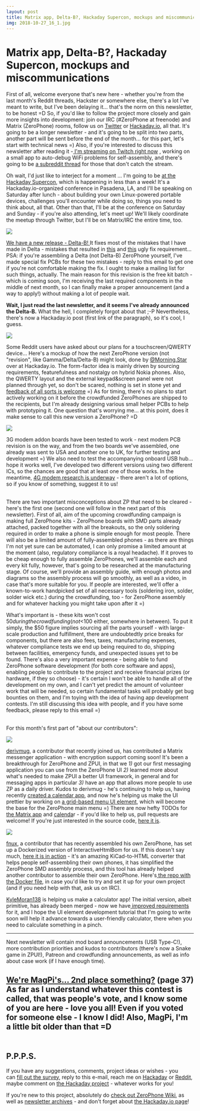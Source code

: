 ```yaml
---
layout: post
title: Matrix app, Delta-B?, Hackaday Supercon, mockups and miscommunications
img: 2018-10-27_16_1.jpg 
---
```


# Matrix app, Delta-B?, Hackaday Supercon, mockups and miscommunications

   
 First of all, welcome everyone that's new here - whether you're from the last month's Reddit threads, Hackster or somewhere else, there's a lot I've meant to write, but I've been delaying it... that's the norm on this newsletter, to be honest =D So, if you'd like to follow the project more closely and gain more insights into development: join our IRC (#ZeroPhone at freenode) and Matrix (ZeroPhone) rooms, follow us on [Twitter](https://twitter.com/ZeroPhoneOSHW) or [Hackaday.io](https://hackaday.io/project/19035), all that. It's going to be a longer newsletter - and it's going to be split into two parts, another part will be sent before the end of the month... for this part, let's start with technical news =) Also, if you're interested to discuss this newsletter after reading it -[ I'm streaming on Twitch right now](http://twitch.tv/crimier) , working on a small app to auto-debug WiFi problems for self-assembly, and there's going to be [a subreddit thread](https://www.reddit.com/r/ZeroPhone/) for those that don't catch the stream.  
   
 Oh wait, I'd just like to interject for a moment ... I'm going to be [at the Hackaday Supercon](https://hackaday.io/superconference/), which is happening in less than a week! It's a Hackaday.io-organized conference in Pasadena, LA, and I'll be speaking on Saturday after lunch - about building your own Linux-powered portable devices, challenges you'll encounter while doing so, things you need to think about, all that. Other than that, I'll be at the conference on Saturday and Sunday - if you're also attending, let's meet up! We'll likely coordinate the meetup through Twitter, but I'll be on Matrix/IRC the entire time, too.  
   
 ![](../images/2018-10-27_16_2.png)  
   
 [We have a new release - Delta-B! ](https://hackaday.io/project/19035-zerophone-a-raspberry-pi-smartphone/log/155274-delta-b-released) It fixes most of the mistakes that I have made in Delta - mistakes that resulted in [this](https://wiki.zerophone.org/index.php/ZeroPhone_after-assembly_fixes_(Delta)#Fixing_the_DC-DC_switchover_circuit) and [this](https://wiki.zerophone.org/index.php/ZeroPhone_after-assembly_fixes_(Delta)#Fixing_the_EEPROM.26MCP_INT_coexistence_circuit) ugly fix requirement... PSA: if you're assembling a Delta (not Delta-B) ZeroPhone yourself, I've made special fix PCBs for these two mistakes - reply to this email to get one if you're not comfortable making the fix. I ought to make a mailing list for such things, actually. The main reason for this revision is the free kit batch - which is coming soon, I'm receiving the last required components in the middle of next month, so I can finally make a proper announcement (and a way to apply!) without making a lot of people wait.  
   
 **Wait, I just read the last newsletter, and it seems I've already announced the Delta-B.** What the hell, I completely forgot about that ;-P Nevertheless, there's now a Hackaday.io post (first link of the paragraph), so it's cool, I guess.  
   
 ![](../images/2018-10-27_16_3.png)  
   
 Some Reddit users have asked about our plans for a touchscreen/QWERTY device... Here's a mockup of how the next ZeroPhone version (not "revision", like Gamma/Delta/Delta-B) might look, done by [@Morning.Star](https://hackaday.io/Jez.Boxall) over at Hackaday.io. The form-factor idea is mainly driven by sourcing requirements, featurefulness and nostalgy on hybrid Nokia phones. Also, the QWERTY layout and the external keypad&screen panel were not planned through yet, so don't be scared, nothing is set in stone yet and [feedback of all sorts is welcome](https://zerophone.github.io/newsletter/contact/) =) As for timing, there's no plans to start actively working on it before the crowdfunded ZeroPhones are shipped to the recipients, but I'm already designing various small helper PCBs to help with prototyping it. One question that's worrying me... at this point, does it make sense to call this new version a ZeroPhone? =D  
   
 ![](../images/2018-10-27_16_4.jpg)  
   
 3G modem addon boards have been tested to work - next modem PCB revision is on the way, and from the two boards we've assembled, one already was sent to USA and another one to UK, for further testing and development =) We also need to test the accompanying onboard USB hub... hope it works well, I've developed two different versions using two different ICs, so the chances are good that at least one of those works. In the meantime, [4G modem research is underway](https://github.com/ZeroPhone/Discussion-and-Research/issues/18) - there aren't a lot of options, so if you know of something, suggest it to us!  
     
   
 There are two important misconceptions about ZP that need to be cleared - here's the first one (second one will follow in the next part of this newsletter). First of all, aim of the upcoming crowdfunding campaign is making full ZeroPhone kits - ZeroPhone boards with SMD parts already attached, packed together with all the breakouts, so the only soldering required in order to make a phone is simple enough for most people. There will also be a limited amount of fully-assembled phones - as there are things I'm not yet sure can be automated, I can only promise a limited amount at the moment (also, regulatory compliance is a royal headache). If it proves to be cheap enough to fully assemble ZeroPhones, we'll assemble each and every kit fully, however, that's going to be researched at the manufacturing stage. Of course, we'll provide an assembly guide, with enough photos and diagrams so the assembly process will go smoothly, as well as a video, in case that's more suitable for you. If people are interested, we'll offer a known-to-work handpicked set of all necessary tools (soldering iron, solder, solder wick etc.) during the crowdfunding, too - for ZeroPhone assembly and for whatever hacking you might take upon after it =)  
   
 What's important is - these kits won't cost $50 during the crowdfunding (not <$100 either, somewhere in between). To put it simply, the $50 figure implies sourcing all the parts yourself - with large-scale production and fulfillment, there are undoubtedtly price breaks for components, but there are also fees, taxes, manufacturing expenses, whatever compliance tests we end up being required to do, shipping between facilities, emergency funds, and unexpected issues yet to be found. There's also a very important expense - being able to fund ZeroPhone software development (for both core software and apps), enabling people to contribute to the project and receive financial prizes (or hardware, if they so choose) - it's certain I won't be able to handle all of the development on my own, and I can't yet predict the amount of volunteer work that will be needed, so certain fundamental tasks will probably get bug bounties on them, and I'm toying with the idea of having app development contests. I'm still discussing this idea with people, and if you have some feedback, please reply to this email =)  
     
   
 For this month's first part of "about our contributors":  
   
 ![](../images/2018-10-27_16_5.jpg)  
   
 [derivmug](https://github.com/derivmug), a contributor that recently joined us, has contributed a Matrix messenger application - with encryption support coming soon! It's been a breakthrough for ZeroPhone and ZPUI, in that we *1)* got our first messaging application you can use from the ZeroPhone UI *2)* learned more about what's needed to make ZPUI a better UI framework, in general and for messaging apps in particular *3)* have an app that allows more people to use ZP as a daily driver. Kudos to derivmug - he's continuing to help us, having recently [created a calendar app](https://github.com/ZeroPhone/ZPUI/pull/115), and now he's helping us make the UI prettier by working on [a grid-based menu UI element](https://github.com/ZeroPhone/ZPUI/pull/123), which will become the base for the ZeroPhone main menu =) There are now hefty TODOs for [the Matrix app](https://github.com/ZeroPhone/ZPUI/issues/110) and [calenda](https://github.com/ZeroPhone/ZPUI/issues/101)r - if you'd like to help us, pull requests are welcome! If you're just interested in the source code, [here it is](https://github.com/ZeroPhone/ZPUI/tree/devel/apps/matrix).  
   
 ![](../images/2018-10-27_16_6.png)  
   
 [fnux](https://github.com/Fnux), a contributor that has recently assembled his own ZeroPhone, has set up a Dockerized version of InteractiveHtmlBom for us. If this doesn't say much, [here it is in action](http://assembly.zerophone.org/delta-b/back_pcb/) - it's an amazing KiCad-to-HTML converter that helps people self-assembling their own phones, it has simplified the ZeroPhone SMD assembly process, and this tool has already helped another contributor to assemble their own ZeroPhone. Here's[ the repo with the Docker file](https://github.com/ZeroPhone/bom_tools/tree/master/interactive-bom), in case you'd like to try and set it up for your own project (and if you need help with that, ask us on IRC).  
   
 [KyleMoran138](https://github.com/KyleMoran138) is helping us make a calculator app! The initial version, albeit primitive, has already been merged - now we have[ improved requirements ](https://github.com/ZeroPhone/ZPUI/issues/100)for it, and I hope the UI element development tutorial that I'm going to write soon will help it advance towards a user-friendly calculator, there when you need to calculate something in a pinch.  
   
 ---  
   
 Next newsletter will contain mod board announcements (USB Type-C!), more contribution priorities and kudos to contributors (there's now a Snake game in ZPUI!), Patreon and crowdfunding announcements, as well as info about case work (if I have enough time).  
   
 [We're MagPi's... 2nd place something?](https://www.raspberrypi.org/magpi-issues/MagPi75.pdf) (page 37) As far as I understand whatever this contest is called, that was people's vote, and I know some of you are here - love you all! Even if you voted for someone else - I know I did! Also, MagPi, I'm a little bit older than that =D  
   
---

## P.P.P.S.

 If you have any suggestions, comments, project ideas or wishes - you can [fill out the survey](https://zerophone.github.io/newsletter/survey/), reply to this e-mail, reach me on [Hackaday](https://hackaday.io/CRImier) or [Reddit](https://www.reddit.com/user/CRImier), maybe comment on [the Hackaday project](https://hackaday.io/project/19035) - whatever works for you!  
   
 If you're new to this project, absolutely do [check out ZeroPhone Wiki](http://wiki.zerophone.org), as well as [newsletter archives](https://zerophone.github.io/newsletter/) - and don't forget about [the Hackaday.io page](https://hackaday.io/project/19035)!

  
